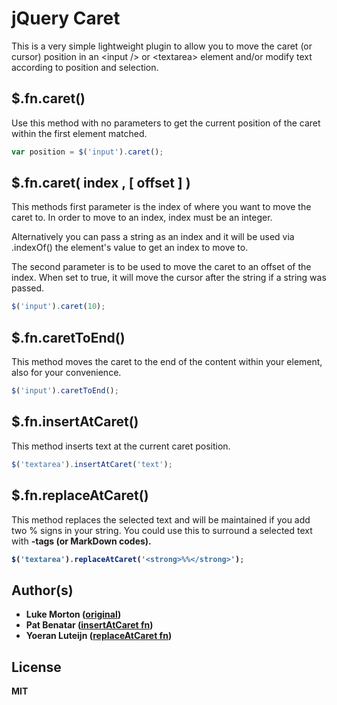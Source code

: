 # jQuery Caret

This is a very simple lightweight plugin to allow you to move the
caret (or cursor) position in an &lt;input /&gt; or &lt;textarea&gt;
element and/or modify text according to position and selection.

## $.fn.caret()

Use this method with no parameters to get the current position of the
caret within the first element matched.

```javascript
var position = $('input').caret();
```

## $.fn.caret( index , [ offset ] )

This methods first parameter is the index of where you want to move
the caret to. In order to move to an index, index must be an integer.

Alternatively you can pass a string as an index and it will be used
via .indexOf() the element's value to get an index to move to.

The second parameter is to be used to move the caret to an offset of
the index. When set to true, it will move the cursor after the string
if a string was passed.

```javascript
$('input').caret(10);
```

## $.fn.caretToEnd()

This method moves the caret to the end of the content within your
element, also for your convenience.

```javascript
$('input').caretToEnd();
```

## $.fn.insertAtCaret()

This method inserts text at the current caret position.

```javascript
$('textarea').insertAtCaret('text');
```

## $.fn.replaceAtCaret()

This method replaces the selected text and will be maintained if you add two % signs in your string.
You could use this to surround a selected text with <strong>-tags (or MarkDown codes).

```javascript
$('textarea').replaceAtCaret('<strong>%%</strong>');
```

## Author(s)

* Luke Morton ([original](https://github.com/DrPheltRight/jquery-caret))
* Pat Benatar ([insertAtCaret fn](https://github.com/patbenatar/jquery-caret))
* Yoeran Luteijn ([replaceAtCaret fn](https://github.com/yoeran/jquery-caret))

## License

MIT
